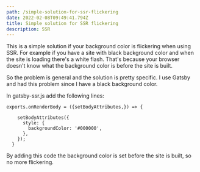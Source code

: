 ```yaml
---
path: /simple-solution-for-ssr-flickering
date: 2022-02-08T09:49:41.794Z
title: Simple solution for SSR flickering
description: SSR
---
```

This is a simple solution if your background color is flickering when using SSR. For example if you have a site with black background color and when the site is loading there's a white flash. That's because your browser doesn't know what the background color is before the site is built.

So the problem is general and the solution is pretty specific. I use Gatsby and had this problem since I have a black background color. 

In gatsby-ssr.js add the following lines:

```
exports.onRenderBody = ({setBodyAttributes,}) => {
    
    setBodyAttributes({
      style: {
        backgroundColor: '#000000',
      },
    });
  }
```

By adding this code the background color is set before the site is built, so no more flickering.